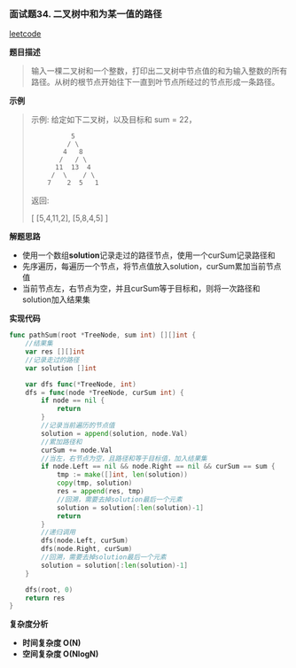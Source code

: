 ### 面试题34. 二叉树中和为某一值的路径 

[leetcode]( https://leetcode-cn.com/problems/zhan-de-ya-ru-dan-chu-xu-lie-lcof/ )

**题目描述**

> 输入一棵二叉树和一个整数，打印出二叉树中节点值的和为输入整数的所有路径。从树的根节点开始往下一直到叶节点所经过的节点形成一条路径。

**示例**

> 示例:
> 给定如下二叉树，以及目标和 sum = 22，
>
>               5
>              / \
>             4   8
>            /   / \
>           11  13  4
>          /  \    / \
>         7    2  5   1
> 返回:
>
> [
>    [5,4,11,2],
>    [5,8,4,5]
> ]

**解题思路**

* 使用一个数组**solution**记录走过的路径节点，使用一个curSum记录路径和
* 先序遍历，每遍历一个节点，将节点值放入solution，curSum累加当前节点值
* 当前节点左，右节点为空，并且curSum等于目标和，则将一次路径和solution加入结果集

**实现代码**

```go
func pathSum(root *TreeNode, sum int) [][]int {
	//结果集
	var res [][]int
	//记录走过的路径
	var solution []int

	var dfs func(*TreeNode, int)
	dfs = func(node *TreeNode, curSum int) {
		if node == nil {
			return
		}
		//记录当前遍历的节点值
		solution = append(solution, node.Val)
		//累加路径和
		curSum += node.Val
		//当左，右节点为空，且路径和等于目标值，加入结果集
		if node.Left == nil && node.Right == nil && curSum == sum {
			tmp := make([]int, len(solution))
			copy(tmp, solution)
			res = append(res, tmp)
			//回溯，需要去掉solution最后一个元素
			solution = solution[:len(solution)-1]
			return
		}
		//递归调用
		dfs(node.Left, curSum)
		dfs(node.Right, curSum)
		//回溯，需要去掉solution最后一个元素
		solution = solution[:len(solution)-1]
	}

	dfs(root, 0)
	return res
}

```

**复杂度分析**

* **时间复杂度 O(N)**
* **空间复杂度 O(NlogN)**

